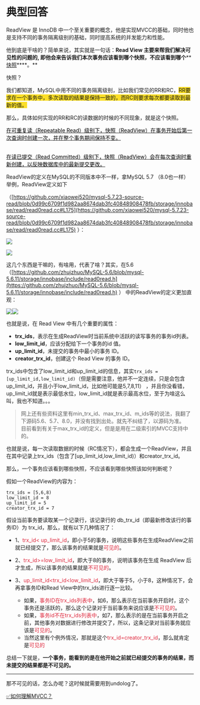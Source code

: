 # 典型回答
ReadView 是 InnoDB 中一个至关重要的概念，他是实现MVCC的基础，同时他也是支持不同的事务隔离级别的基础，同时提高系统的并发能力和性能。



他到底是干啥的？简单来说，其实就是一句话：**Read View 主要来帮我们解决可见性的问题的, 即他会来告诉我们本次事务应该看到哪个快照，不应该看到哪个****<u>快照</u>****。**



快照？



我们都知道，MySQL中用不同的事务隔离级别，比如我们常见的RR和RC，<font style="background-color:#FBDE28;">RR要求在一个事务中，多次读取的结果是保持一致的，而RC则要求每次都要读取到最新的值。</font>



那么，具体如何实现的RR和RC的读数据的时候的不同现象，就是这个快照。



<u><font style="color:#000000;">在可重复读（Repeatable Read）级别下，快照（ReadView）在事务开始后第一次查询时创建一次，并在整个事务期间保持不变。</font></u>

<u><font style="color:#000000;">  
</font></u><u><font style="color:#000000;">在读已提交（Read Committed）级别下，快照（ReadView）会在每次查询时重新创建，以反映数据库中的最新提交更改。</font></u>



ReadView的定义在MySQL的不同版本中不一样，拿MySQL 5.7 （8.0也一样）举例，ReadView定义如下

（[https://github.com/xiaowei520/mysql-5.7.23-source-read/blob/0d99c6709f1d982aa8674dab3fc40848908478fb/storage/innobase/read/read0read.cc#L175](https://github.com/xiaowei520/mysql-5.7.23-source-read/blob/0d99c6709f1d982aa8674dab3fc40848908478fb/storage/innobase/read/read0read.cc#L175) ）：

![](media/17228420264489/17228451418493.jpg)

![](https://cdn.nlark.com/yuque/0/2024/png/5378072/1722858053782-270ac433-840c-4161-a8d6-564714f2794b.png)



这几个东西是干嘛的，有啥用，代表了啥？其实，在5.6（[https://github.com/zhujzhuo/MySQL-5.6/blob/mysql-5.6.11/storage/innobase/include/read0read.h](https://github.com/zhujzhuo/MySQL-5.6/blob/mysql-5.6.11/storage/innobase/include/read0read.h) ） 中的ReadView的定义更加直观：



![](media/17228420264489/17228452524443.jpg)![](https://cdn.nlark.com/yuque/0/2024/png/5378072/1722858062996-9a6e4102-d4f5-44a0-9a9f-79e549893df5.png)



也就是说，在 Read View 中有几个重要的属性：

+ **trx_ids**，表示在生成ReadView时当前系统中活跃的读写事务的事务id列表。
+ **low_limit_id**，应该分配给下一个事务的id 值。
+ **up_limit_id**，未提交的事务中最小的事务 ID。
+ **creator_trx_id**，创建这个 Read View 的事务 ID。



trx_ids中包含了low_limit_id和up_limit_id的信息，其实`trx_ids = [up_limit_id,low_limit_id)`（但是需要注意，他并不一定连续，只是会包含up_limit_id，并且小于low_limit_id，比如他可能是5,7,8,11） ，并且你没看错，up_limit_id就是表示最低水位，low_limit_id就是表示最高水位，至于为啥这么叫，我也不知道。。。



> 网上还有些资料这里有min_trx_id、max_trx_id、m_ids等的说法，我翻了下源码5.6、5.7、8.0，并没有找到出处。就先不纠结了，以源码为准。  
目前看到有关于max_trx_id的定义，但是是用在二级索引的MVCC支持中的。
>



也就是说，每一次读取数据的时候（RC情况下），都会生成一个ReadView，并且在其中记录上trx_ids（包含了[up_limit_id,low_limit_id)）和creator_trx_id。



那么，一个事务应该看到哪些快照，不应该看到哪些快照该如何判断呢？



假如一个ReadView的内容为：



```plain
trx_ids = [5,6,8)
low_limit_id = 8
up_limit_id = 5
creator_trx_id = 7
```



假设当前事务要读取某一个记录行，该记录行的 db_trx_id（即最新修改该行的事务ID）为 trx_id，那么，就有以下几种情况了：



+ 1、<font style="color:#DF2A3F;">trx_id< up_limit_id</font>，即小于5的事务，说明这些事务在生成ReadView之前就已经提交了，那么该事务的结果就是<font style="color:#DF2A3F;">可见的</font>。



+ 2、<font style="color:#DF2A3F;">trx_id>=low_limit_id</font>，即大于8的事务，说明该事务在生成 ReadView 后才生成，所以该事务的结果就是<font style="color:#DF2A3F;">不可见的</font>。



+ 3、<font style="color:#DF2A3F;">up_limit_id<trx_id<low_limit_id</font>，即大于等于5，小于8，这种情况下，会再拿事务ID和Read View中的trx_ids进行逐一比较。
    - 如果，<font style="color:#DF2A3F;">事务ID在trx_ids列表中</font>，如6，那么表示在当前事务开启时，这个事务还是活跃的，那么这个记录对于当前事务来说应该是<font style="color:#DF2A3F;">不可见的</font>。
    - 如果，<font style="color:#DF2A3F;">事务id不在trx_ids列表中</font>，如7，那么表示的是在当前事务开启之前，其他事务对数据进行修改并提交了，所以，这条记录对当前事务就应该是<font style="color:#DF2A3F;">可见的</font>。
    - 当然这里有个例外情况，那就是这个<font style="color:#DF2A3F;">trx_id=creator_trx_id</font>，那么就肯定是<font style="color:#DF2A3F;">可见的</font>



总结一下就是，**一个事务，能看到的是在他开始之前就已经提交的事务的结果，而未提交的结果都是不可见的。**

****

那不可见的话，怎么办呢？这时候就需要用到undolog了。



[✅如何理解MVCC？](https://www.yuque.com/hollis666/qyhor6/wgu1u6)





